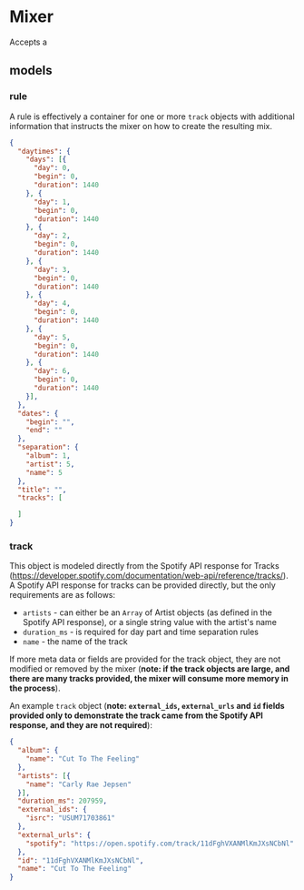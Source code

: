 # Mixer

Accepts a 

## models

### rule 

A rule is effectively a container for one or more `track` objects with additional information that instructs the mixer on how to create the resulting mix. 

```json
{
  "daytimes": {
    "days": [{
      "day": 0, 
      "begin": 0,
      "duration": 1440
    }, {
      "day": 1, 
      "begin": 0,
      "duration": 1440
    }, {
      "day": 2, 
      "begin": 0,
      "duration": 1440
    }, {
      "day": 3, 
      "begin": 0,
      "duration": 1440
    }, {
      "day": 4, 
      "begin": 0,
      "duration": 1440
    }, {
      "day": 5, 
      "begin": 0,
      "duration": 1440
    }, {
      "day": 6, 
      "begin": 0,
      "duration": 1440
    }],
  },
  "dates": {
    "begin": "",
    "end": ""
  },
  "separation": {
    "album": 1,
    "artist": 5,
    "name": 5
  },
  "title": "",
  "tracks": [

  ]
}
```

### track

This object is modeled directly from the Spotify API response for Tracks (<https://developer.spotify.com/documentation/web-api/reference/tracks/>). A Spotify API response for tracks can be provided directly, but the only requirements are as follows:

* `artists` - can either be an `Array` of Artist objects (as defined in the Spotify API response), or a single string value with the artist's name
* `duration_ms` - is required for day part and time separation rules
* `name` - the name of the track

If more meta data or fields are provided for the track object, they are not modified or removed by the mixer (__note: if the track objects are large, and there are many tracks provided, the mixer will consume more memory in the process__).

An example `track` object (__note: `external_ids`, `external_urls` and `id` fields provided only to demonstrate the track came from the Spotify API response, and they are not required__):

```json
{
  "album": {
    "name": "Cut To The Feeling"
  },
  "artists": [{
    "name": "Carly Rae Jepsen"
  }],
  "duration_ms": 207959,
  "external_ids": {
    "isrc": "USUM71703861"
  },
  "external_urls": {
    "spotify": "https://open.spotify.com/track/11dFghVXANMlKmJXsNCbNl"
  },
  "id": "11dFghVXANMlKmJXsNCbNl",
  "name": "Cut To The Feeling"
}
```
